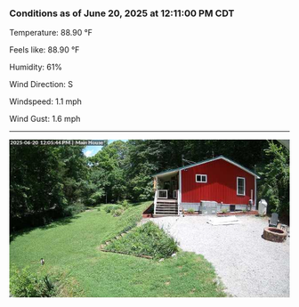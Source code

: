 ### Conditions as of June 20, 2025 at 12:11:00 PM CDT 

Temperature: 88.90 &deg;F

Feels like: 88.90 &deg;F

Humidity: 61%

Wind Direction: S

Windspeed: 1.1 mph

Wind Gust: 1.6 mph

---

<img src="./images/latest.jpeg"/>

